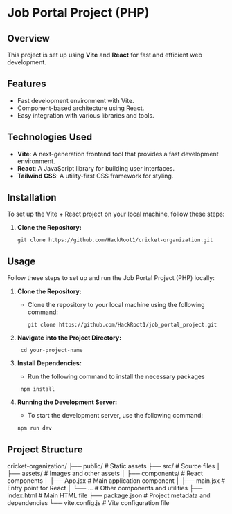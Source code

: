 # Job Portal Project (PHP)

## Overview

This project is set up using **Vite** and **React** for fast and efficient web development.

## Features

-   Fast development environment with Vite.
-   Component-based architecture using React.
-   Easy integration with various libraries and tools.

## Technologies Used

-   **Vite**: A next-generation frontend tool that provides a fast development environment.
-   **React**: A JavaScript library for building user interfaces.
-   **Tailwind CSS**: A utility-first CSS framework for styling.

## Installation

To set up the Vite + React project on your local machine, follow these steps:

1. **Clone the Repository:**
    ```
    git clone https://github.com/HackRoot1/cricket-organization.git
    ```

## Usage

Follow these steps to set up and run the Job Portal Project (PHP) locally:

1. **Clone the Repository:**

    - Clone the repository to your local machine using the following command:
        ```
        git clone https://github.com/HackRoot1/job_portal_project.git
        ```

2. **Navigate into the Project Directory:**

    ```
     cd your-project-name
    ```

3. **Install Dependencies:**

    - Run the following command to install the necessary packages

    ```
     npm install
    ```

4. **Running the Development Server:**

    - To start the development server, use the following command:

    ```
    npm run dev
    ```

## Project Structure

cricket-organization/
├── public/ # Static assets
├── src/ # Source files
│ ├── assets/ # Images and other assets
│ ├── components/ # React components
│ ├── App.jsx # Main application component
│ ├── main.jsx # Entry point for React
│ └── ... # Other components and utilities
├── index.html # Main HTML file
├── package.json # Project metadata and dependencies
└── vite.config.js # Vite configuration file
